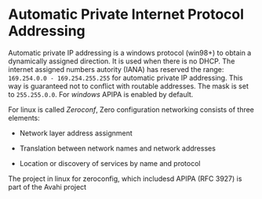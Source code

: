   # Automatic Private Internet Protocol Addressing

Automatic private IP addressing is a windows protocol (win98+) to obtain a
dynamically assigned direction. It is used when there is no DHCP.
The internet assigned numbers autority (IANA) has reserved the range:
`169.254.0.0 - 169.254.255.255` for automatic private IP addressing. This
way is guaranteed not to conflict with routable addresses. The mask is set
to `255.255.0.0`. For _windows_ APIPA is enabled by default.<Down>



For linux is called _Zeroconf_, Zero configuration networking consists of
three elements:

- Network layer address assignment


- Translation between network names and network addresses

- Location or discovery of services by name and protocol

The project in linux for zeroconfig, which includesd APIPA (RFC 3927)
is part of the Avahi project
